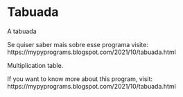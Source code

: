 # Tabuada
A tabuada
<p>Se quiser saber mais sobre esse programa visite: https://mypyprograms.blogspot.com/2021/10/tabuada.html</p>
<p>Multiplication table.</p>
<p>If you want to know more about this program, visit: https://mypyprograms.blogspot.com/2021/10/tabuada.html</p>
